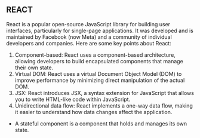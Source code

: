 ## REACT
React is a popular open-source JavaScript library for building user interfaces, particularly for single-page applications. It was developed and is maintained by Facebook
 (now Meta) and a community of individual developers and companies. Here are some key points about React:

1. Component-based: React uses a component-based architecture, allowing developers to build encapsulated components that manage their own state.
2. Virtual DOM: React uses a virtual Document Object Model (DOM) to improve performance by minimizing direct manipulation of the actual DOM.
3. JSX: React introduces JSX, a syntax extension for JavaScript that allows you to write HTML-like code within JavaScript.
4. Unidirectional data flow: React implements a one-way data flow, making it easier to understand how data changes affect the application.
- A stateful component is a component that holds and manages its own state.